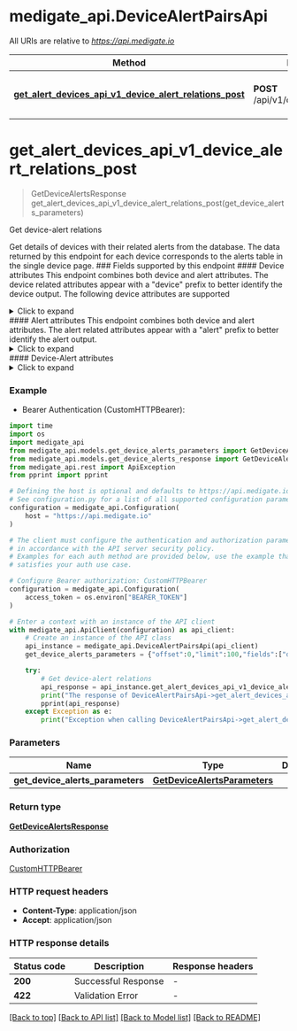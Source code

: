 # medigate_api.DeviceAlertPairsApi

All URIs are relative to *https://api.medigate.io*

Method | HTTP request | Description
------------- | ------------- | -------------
[**get_alert_devices_api_v1_device_alert_relations_post**](DeviceAlertPairsApi.md#get_alert_devices_api_v1_device_alert_relations_post) | **POST** /api/v1/device_alert_relations/ | Get device-alert relations


# **get_alert_devices_api_v1_device_alert_relations_post**
> GetDeviceAlertsResponse get_alert_devices_api_v1_device_alert_relations_post(get_device_alerts_parameters)

Get device-alert relations

Get details of devices with their related alerts from the database. The data returned by this endpoint for each device corresponds to the alerts table in the single device page.  ### Fields supported by this endpoint #### Device attributes This endpoint combines both device and alert attributes. The device related attributes appear with a \"device\" prefix to better identify the device output. The following device attributes are supported  <details><summary>Click to expand</summary>  | Field                                         | Description                                                                                                                                                                                                                                                             | Supported Operations                                                                                                                                                                                                                                                                                                                                                                                                                                                                                                                                                                                                                                                                                                                                                                                                                                                                                                                                                                                                                                                                                                                                                                                          | |-----------------------------------------------|-------------------------------------------------------------------------------------------------------------------------------------------------------------------------------------------------------------------------------------------------------------------------|---------------------------------------------------------------------------------------------------------------------------------------------------------------------------------------------------------------------------------------------------------------------------------------------------------------------------------------------------------------------------------------------------------------------------------------------------------------------------------------------------------------------------------------------------------------------------------------------------------------------------------------------------------------------------------------------------------------------------------------------------------------------------------------------------------------------------------------------------------------------------------------------------------------------------------------------------------------------------------------------------------------------------------------------------------------------------------------------------------------------------------------------------------------------------------------------------------------| | `device_uid`                                  | A universal unique identifier (UUID) for the device                                                                                                                                                                                                                     | `starts_with`,`not_equals`,`ends_with`,`not_in`,`not_ends_with`,`not_contains`,`is_null`,`not_starts_with`,`is_not_null`,`equals`,`in`,`contains`                                                                                                                                                                                                                                                                                                                                                                                                                                                                                                                                                                                                                                                                                                                                                                                                                                                                                                                                                                                                                                                             | | `device_name`                                 | The Device Name attribute is set automatically based on the priority of the Auto-Assigned Device attribute. You can also set it manually. The Device Name can be the device’s IP, hostname, etc.                                                                        | `starts_with`,`not_equals`,`ends_with`,`not_in`,`not_ends_with`,`not_contains`,`is_null`,`not_starts_with`,`is_not_null`,`equals`,`in`,`contains`                                                                                                                                                                                                                                                                                                                                                                                                                                                                                                                                                                                                                                                                                                                                                                                                                                                                                                                                                                                                                                                             | | `device_ip_list`                              | IP address associated with the device. IPs may be suffixed by a ` / (annotation)`, where `annotation` may be a child device ID or `(Last Known IP)`.                                                                                                                    | `has_any_not_between`,`has_only_ends_with`,`has_none_contains`,`equals`,`has_only_starts_with`,`contains`,`has_any_not_less_or_equal`,`has_none_ends_with`,`has_none_greater_or_equal`,`has_only_in_subnet`,`between`,`has_any_greater`,`has_none_between`,`none_equal`,`has_none_equals`,`greater`,`has_any_between`,`has_any_less`,`not_equals`,`less_or_equal`,`has_none_starts_with`,`has_only_less`,`greater_or_equal`,`is_null`,`has_any_contains`,`has_any_ends_with`,`is_not_null`,`has_only_less_or_equal`,`all_equal`,`less`,`has_any_greater_or_equal`,`has_any_not_equals`,`not_ends_with`,`not_in_subnet`,`has_any_not_starts_with`,`has_only_greater_or_equal`,`has_any_not_ends_with`,`has_none_greater`,`has_any_not_in_subnet`,`has_only_equals`,`has_only_greater`,`has_only_contains`,`has_none_in_subnet`,`has_all_equals`,`has_any_less_or_equal`,`not_contains`,`superset_of`,`in`,`starts_with`,`has_any_not_greater_or_equal`,`has_any_not_contains`,`not_between`,`has_only_between`,`has_none_less`,`has_none_less_or_equal`,`has_any_in_subnet`,`has_any_equals`,`ends_with`,`not_in`,`has_any_starts_with`,`has_any_not_less`,`not_starts_with`,`in_subnet`,`has_any_not_greater` | | `device_mac_list`                             | MAC address associated with the device                                                                                                                                                                                                                                  | `has_any_not_ends_with`,`has_any_not_between`,`has_only_ends_with`,`has_none_greater`,`has_only_equals`,`has_none_contains`,`equals`,`has_only_starts_with`,`contains`,`has_only_greater`,`has_only_contains`,`has_any_not_less_or_equal`,`has_none_ends_with`,`has_none_greater_or_equal`,`has_all_equals`,`has_any_less_or_equal`,`between`,`has_any_greater`,`not_contains`,`has_none_between`,`superset_of`,`none_equal`,`in`,`has_none_equals`,`greater`,`starts_with`,`has_any_less`,`has_any_between`,`has_any_not_greater_or_equal`,`not_equals`,`less_or_equal`,`has_none_starts_with`,`has_only_less`,`greater_or_equal`,`has_any_not_contains`,`not_between`,`has_only_between`,`is_null`,`has_any_contains`,`has_any_ends_with`,`has_none_less`,`is_not_null`,`has_none_less_or_equal`,`has_only_less_or_equal`,`all_equal`,`has_any_equals`,`ends_with`,`not_in`,`less`,`has_any_greater_or_equal`,`has_any_not_equals`,`not_ends_with`,`has_any_starts_with`,`has_any_not_starts_with`,`not_starts_with`,`has_any_not_less`,`has_any_not_greater`,`has_only_greater_or_equal`                                                                                                                   | | `device_network_list`                         | The network types, \"Corporate\" and or \"Guest\", that the device belongs to                                                                                                                                                                                               | `has_any_not_ends_with`,`has_only_ends_with`,`has_only_equals`,`has_none_contains`,`equals`,`has_only_starts_with`,`contains`,`has_only_contains`,`has_none_ends_with`,`has_all_equals`,`not_contains`,`superset_of`,`none_equal`,`in`,`has_none_equals`,`starts_with`,`not_equals`,`has_none_starts_with`,`has_any_not_contains`,`is_null`,`has_any_contains`,`has_any_ends_with`,`is_not_null`,`all_equal`,`has_any_equals`,`ends_with`,`not_in`,`has_any_not_equals`,`not_ends_with`,`has_any_starts_with`,`has_any_not_starts_with`,`not_starts_with`                                                                                                                                                                                                                                                                                                                                                                                                                                                                                                                                                                                                                                                     | | `device_category`                             | The device category group (see \"About Device Categorization\" in the Knowledge Base).                                                                                                                                                                                    | `starts_with`,`not_equals`,`ends_with`,`not_in`,`not_ends_with`,`not_contains`,`is_null`,`not_starts_with`,`is_not_null`,`equals`,`in`,`contains`                                                                                                                                                                                                                                                                                                                                                                                                                                                                                                                                                                                                                                                                                                                                                                                                                                                                                                                                                                                                                                                             | | `device_subcategory`                          | The device sub-category group (see \"About Device Categorization\" in the Knowledge Base).                                                                                                                                                                                | `starts_with`,`not_equals`,`ends_with`,`not_in`,`not_ends_with`,`not_contains`,`is_null`,`not_starts_with`,`is_not_null`,`equals`,`in`,`contains`                                                                                                                                                                                                                                                                                                                                                                                                                                                                                                                                                                                                                                                                                                                                                                                                                                                                                                                                                                                                                                                             | | `device_type`                                 | The device type group (see \"About Device Categorization\" in the Knowledge Base).                                                                                                                                                                                        | `starts_with`,`not_equals`,`ends_with`,`not_in`,`not_ends_with`,`not_contains`,`is_null`,`not_starts_with`,`is_not_null`,`equals`,`in`,`contains`                                                                                                                                                                                                                                                                                                                                                                                                                                                                                                                                                                                                                                                                                                                                                                                                                                                                                                                                                                                                                                                             | | `device_retired`                              | A boolean field indicating if the device is retired or not                                                                                                                                                                                                              | `is_null`,`not_equals`,`is_not_null`,`not_in`,`equals`,`in`                                                                                                                                                                                                                                                                                                                                                                                                                                                                                                                                                                                                                                                                                                                                                                                                                                                                                                                                                                                                                                                                                                                                                   | | `device_assignees`                            | The users and or groups the device is assigned to                                                                                                                                                                                                                       | `has_any_not_ends_with`,`has_only_ends_with`,`has_only_equals`,`has_none_contains`,`equals`,`has_only_starts_with`,`contains`,`has_only_contains`,`has_none_ends_with`,`has_all_equals`,`not_contains`,`superset_of`,`none_equal`,`in`,`has_none_equals`,`starts_with`,`not_equals`,`has_none_starts_with`,`has_any_not_contains`,`is_null`,`has_any_contains`,`has_any_ends_with`,`is_not_null`,`all_equal`,`has_any_equals`,`ends_with`,`not_in`,`has_any_not_equals`,`not_ends_with`,`has_any_starts_with`,`has_any_not_starts_with`,`not_starts_with`                                                                                                                                                                                                                                                                                                                                                                                                                                                                                                                                                                                                                                                     | | `device_labels`                               | The labels added to the device manually or automatically                                                                                                                                                                                                                | `has_any_not_ends_with`,`has_only_ends_with`,`has_only_equals`,`has_none_contains`,`equals`,`has_only_starts_with`,`contains`,`has_only_contains`,`has_none_ends_with`,`has_all_equals`,`not_contains`,`superset_of`,`none_equal`,`in`,`has_none_equals`,`starts_with`,`not_equals`,`has_none_starts_with`,`has_any_not_contains`,`is_null`,`has_any_contains`,`has_any_ends_with`,`is_not_null`,`all_equal`,`has_any_equals`,`ends_with`,`not_in`,`has_any_not_equals`,`not_ends_with`,`has_any_starts_with`,`has_any_not_starts_with`,`not_starts_with`                                                                                                                                                                                                                                                                                                                                                                                                                                                                                                                                                                                                                                                     | | `device_purdue_level`                         | The network layer the device belongs to, based on the Purdue Reference Model for Industrial Control System (ICS). The network segmentation-based model defines OT and IT systems into six levels and the logical network boundary controls for securing these networks. | `starts_with`,`not_equals`,`ends_with`,`not_in`,`not_ends_with`,`not_contains`,`is_null`,`not_starts_with`,`is_not_null`,`equals`,`in`,`contains`                                                                                                                                                                                                                                                                                                                                                                                                                                                                                                                                                                                                                                                                                                                                                                                                                                                                                                                                                                                                                                                             | | `device_site_name`                            | The name of the site within the organization the device is associated with                                                                                                                                                                                              | `starts_with`,`not_equals`,`ends_with`,`not_in`,`not_ends_with`,`not_contains`,`is_null`,`not_starts_with`,`is_not_null`,`equals`,`in`,`contains`                                                                                                                                                                                                                                                                                                                                                                                                                                                                                                                                                                                                                                                                                                                                                                                                                                                                                                                                                                                                                                                             | | `device_first_seen_list`                      | The date and time a device's NIC was first seen                                                                                                                                                                                                                         | `has_all_after_seconds_ago`,`has_any_not_between`,`has_none_greater`,`has_none_after`,`has_none_before`,`has_only_equals`,`has_any_after`,`equals`,`has_any_after_seconds_ago`,`has_only_greater`,`has_only_after`,`has_any_not_less_or_equal`,`has_none_greater_or_equal`,`has_all_equals`,`has_any_less_or_equal`,`between`,`has_any_greater`,`has_none_between`,`before_seconds_from_now`,`superset_of`,`none_equal`,`has_none_equals`,`in`,`greater`,`has_any_between`,`has_any_less`,`has_all_before_seconds_ago`,`has_any_not_greater_or_equal`,`not_equals`,`after_seconds_from_now`,`less_or_equal`,`has_only_less`,`after_seconds_ago`,`greater_or_equal`,`has_only_before`,`has_only_between`,`not_between`,`is_null`,`has_none_less`,`is_not_null`,`has_any_before_seconds_ago`,`has_none_less_or_equal`,`has_only_less_or_equal`,`all_equal`,`has_any_equals`,`before_seconds_ago`,`not_in`,`less`,`has_any_greater_or_equal`,`has_any_not_equals`,`has_any_not_less`,`has_any_before`,`has_any_not_greater`,`has_only_greater_or_equal`                                                                                                                                                          | | `device_last_seen_list`                       | The date and time a device's NIC was last seen                                                                                                                                                                                                                          | `has_all_after_seconds_ago`,`has_any_not_between`,`has_none_greater`,`has_none_after`,`has_none_before`,`has_only_equals`,`has_any_after`,`equals`,`has_any_after_seconds_ago`,`has_only_greater`,`has_only_after`,`has_any_not_less_or_equal`,`has_none_greater_or_equal`,`has_all_equals`,`has_any_less_or_equal`,`between`,`has_any_greater`,`has_none_between`,`before_seconds_from_now`,`superset_of`,`none_equal`,`has_none_equals`,`in`,`greater`,`has_any_between`,`has_any_less`,`has_all_before_seconds_ago`,`has_any_not_greater_or_equal`,`not_equals`,`after_seconds_from_now`,`less_or_equal`,`has_only_less`,`after_seconds_ago`,`greater_or_equal`,`has_only_before`,`has_only_between`,`not_between`,`is_null`,`has_none_less`,`is_not_null`,`has_any_before_seconds_ago`,`has_none_less_or_equal`,`has_only_less_or_equal`,`all_equal`,`has_any_equals`,`before_seconds_ago`,`not_in`,`less`,`has_any_greater_or_equal`,`has_any_not_equals`,`has_any_not_less`,`has_any_before`,`has_any_not_greater`,`has_only_greater_or_equal`                                                                                                                                                          | | `device_risk_score`                           | The calculated risk level of a device, such as \"Critical\", or \"High\"                                                                                                                                                                                                    | `starts_with`,`not_equals`,`less_or_equal`,`greater_or_equal`,`not_between`,`is_null`,`is_not_null`,`equals`,`contains`,`ends_with`,`not_in`,`between`,`less`,`not_ends_with`,`not_contains`,`greater`,`not_starts_with`,`in`                                                                                                                                                                                                                                                                                                                                                                                                                                                                                                                                                                                                                                                                                                                                                                                                                                                                                                                                                                                 | | `device_risk_score_points`                    | The calculated risk points of a device, such as \"54.1\"                                                                                                                                                                                                                  | `starts_with`,`not_equals`,`less_or_equal`,`greater_or_equal`,`not_between`,`is_null`,`is_not_null`,`equals`,`contains`,`ends_with`,`not_in`,`less`,`between`,`not_ends_with`,`not_contains`,`greater`,`not_starts_with`,`in`                                                                                                                                                                                                                                                                                                                                                                                                                                                                                                                                                                                                                                                                                                                                                                                                                                                                                                                                                                                 | | `device_effective_likelihood_subscore`        | The calculated effective likelihood subscore level of a device, such as \"Critical\", or \"High\"                                                                                                                                                                           | `starts_with`,`not_equals`,`less_or_equal`,`greater_or_equal`,`not_between`,`is_null`,`is_not_null`,`equals`,`contains`,`ends_with`,`not_in`,`between`,`less`,`not_ends_with`,`not_contains`,`greater`,`not_starts_with`,`in`                                                                                                                                                                                                                                                                                                                                                                                                                                                                                                                                                                                                                                                                                                                                                                                                                                                                                                                                                                                 | | `device_effective_likelihood_subscore_points` | The calculated effective likelihood subscore points of a device, such as \"54.1\"                                                                                                                                                                                         | `starts_with`,`not_equals`,`less_or_equal`,`greater_or_equal`,`not_between`,`is_null`,`is_not_null`,`equals`,`contains`,`ends_with`,`not_in`,`less`,`between`,`not_ends_with`,`not_contains`,`greater`,`not_starts_with`,`in`                                                                                                                                                                                                                                                                                                                                                                                                                                                                                                                                                                                                                                                                                                                                                                                                                                                                                                                                                                                 | | `device_likelihood_subscore`                  | The calculated likelihood subscore level of a device, such as \"Critical\", or \"High\"                                                                                                                                                                                     | `starts_with`,`not_equals`,`less_or_equal`,`greater_or_equal`,`not_between`,`is_null`,`is_not_null`,`equals`,`contains`,`ends_with`,`not_in`,`between`,`less`,`not_ends_with`,`not_contains`,`greater`,`not_starts_with`,`in`                                                                                                                                                                                                                                                                                                                                                                                                                                                                                                                                                                                                                                                                                                                                                                                                                                                                                                                                                                                 | | `device_likelihood_subscore_points`           | The calculated likelihood subscore points of a device, such as \"54.1\"                                                                                                                                                                                                   | `starts_with`,`not_equals`,`less_or_equal`,`greater_or_equal`,`not_between`,`is_null`,`is_not_null`,`equals`,`contains`,`ends_with`,`not_in`,`less`,`between`,`not_ends_with`,`not_contains`,`greater`,`not_starts_with`,`in`                                                                                                                                                                                                                                                                                                                                                                                                                                                                                                                                                                                                                                                                                                                                                                                                                                                                                                                                                                                 | | `device_impact_subscore`                      | The calculated impact subscore level of a device, such as \"Critical\", or \"High\"                                                                                                                                                                                         | `starts_with`,`not_equals`,`less_or_equal`,`greater_or_equal`,`not_between`,`is_null`,`is_not_null`,`equals`,`contains`,`ends_with`,`not_in`,`between`,`less`,`not_ends_with`,`not_contains`,`greater`,`not_starts_with`,`in`                                                                                                                                                                                                                                                                                                                                                                                                                                                                                                                                                                                                                                                                                                                                                                                                                                                                                                                                                                                 | | `device_impact_subscore_points`               | The calculated impact subscore points of a device, such as \"54.1\"                                                                                                                                                                                                       | `starts_with`,`not_equals`,`less_or_equal`,`greater_or_equal`,`not_between`,`is_null`,`is_not_null`,`equals`,`contains`,`ends_with`,`not_in`,`less`,`between`,`not_ends_with`,`not_contains`,`greater`,`not_starts_with`,`in`                                                                                                                                                                                                                                                                                                                                                                                                                                                                                                                                                                                                                                                                                                                                                                                                                                                                                                                                                                                 | | `device_known_vulnerabilities`                | The calculated level of the device’s ‘known vulnerabilities’ likelihood factor, such as \"Critical\", or \"High\"                                                                                                                                                           | `starts_with`,`not_equals`,`less_or_equal`,`greater_or_equal`,`not_between`,`is_null`,`is_not_null`,`equals`,`contains`,`ends_with`,`not_in`,`between`,`less`,`not_ends_with`,`not_contains`,`greater`,`not_starts_with`,`in`                                                                                                                                                                                                                                                                                                                                                                                                                                                                                                                                                                                                                                                                                                                                                                                                                                                                                                                                                                                 | | `device_known_vulnerabilities_points`         | The calculated points for ‘known vulnerabilities’ likelihood factor of a device, such as \"54.1\"                                                                                                                                                                         | `starts_with`,`not_equals`,`less_or_equal`,`greater_or_equal`,`not_between`,`is_null`,`is_not_null`,`equals`,`contains`,`ends_with`,`not_in`,`less`,`between`,`not_ends_with`,`not_contains`,`greater`,`not_starts_with`,`in`                                                                                                                                                                                                                                                                                                                                                                                                                                                                                                                                                                                                                                                                                                                                                                                                                                                                                                                                                                                 | | `device_insecure_protocols`                   | The calculated level of the device’s ‘insecure protocols’ likelihood factor, such as \"Critical\", or \"High\"                                                                                                                                                              | `starts_with`,`not_equals`,`less_or_equal`,`greater_or_equal`,`not_between`,`is_null`,`is_not_null`,`equals`,`contains`,`ends_with`,`not_in`,`between`,`less`,`not_ends_with`,`not_contains`,`greater`,`not_starts_with`,`in`                                                                                                                                                                                                                                                                                                                                                                                                                                                                                                                                                                                                                                                                                                                                                                                                                                                                                                                                                                                 | | `device_insecure_protocols_points`            | The calculated points for ‘insecure protocols’ likelihood factor of a device, such as \"54.1\"                                                                                                                                                                            | `starts_with`,`not_equals`,`less_or_equal`,`greater_or_equal`,`not_between`,`is_null`,`is_not_null`,`equals`,`contains`,`ends_with`,`not_in`,`less`,`between`,`not_ends_with`,`not_contains`,`greater`,`not_starts_with`,`in`                                                                                                                                                                                                                                                                                                                                                                                                                                                                                                                                                                                                                                                                                                                                                                                                                                                                                                                                                                                 | | `device_internet_communication`               | The manner of the device's communication over the internet.                                                                                                                                                                                                             | `starts_with`,`not_equals`,`ends_with`,`not_in`,`not_ends_with`,`not_contains`,`is_null`,`not_starts_with`,`is_not_null`,`equals`,`in`,`contains`                                                                                                                                                                                                                                                                                                                                                                                                                                                                                                                                                                                                                                                                                                                                                                                                                                                                                                                                                                                                                                                             |  </details>  #### Alert attributes This endpoint combines both device and alert attributes. The alert related attributes appear with a \"alert\" prefix to better identify the alert output.  <details><summary>Click to expand</summary>  | Field             | Description                                                       | Supported Operations                                                                                                                                                                                                                                                                                                                                                                                                                                                                                                                                      | |-------------------|-------------------------------------------------------------------|-----------------------------------------------------------------------------------------------------------------------------------------------------------------------------------------------------------------------------------------------------------------------------------------------------------------------------------------------------------------------------------------------------------------------------------------------------------------------------------------------------------------------------------------------------------| | `alert_id`        | Platform unique Alert ID                                          | `starts_with`,`not_equals`,`less_or_equal`,`greater_or_equal`,`not_between`,`is_null`,`is_not_null`,`equals`,`contains`,`ends_with`,`not_in`,`less`,`between`,`not_ends_with`,`not_contains`,`greater`,`not_starts_with`,`in`                                                                                                                                                                                                                                                                                                                             | | `alert_type_name` | An alert type such as \"Outdated Firmware\"                         | `starts_with`,`not_equals`,`ends_with`,`not_in`,`not_ends_with`,`not_contains`,`is_null`,`not_starts_with`,`is_not_null`,`equals`,`in`,`contains`                                                                                                                                                                                                                                                                                                                                                                                                         | | `alert_class`     | The alert class, such as “Pre-Defined Alerts” and “Custom Alerts” | `starts_with`,`not_equals`,`ends_with`,`not_in`,`not_ends_with`,`not_contains`,`is_null`,`not_starts_with`,`is_not_null`,`equals`,`in`,`contains`                                                                                                                                                                                                                                                                                                                                                                                                         | | `alert_category`  | Alert category such as \"Risk\" or \"Segmentation\"                   | `starts_with`,`not_equals`,`ends_with`,`not_in`,`not_ends_with`,`not_contains`,`is_null`,`not_starts_with`,`is_not_null`,`equals`,`in`,`contains`                                                                                                                                                                                                                                                                                                                                                                                                         | | `alert_labels`    | The labels added to the alert manually or automatically           | `has_any_not_ends_with`,`has_only_ends_with`,`has_only_equals`,`has_none_contains`,`equals`,`has_only_starts_with`,`contains`,`has_only_contains`,`has_none_ends_with`,`has_all_equals`,`not_contains`,`superset_of`,`none_equal`,`in`,`has_none_equals`,`starts_with`,`not_equals`,`has_none_starts_with`,`has_any_not_contains`,`is_null`,`has_any_contains`,`has_any_ends_with`,`is_not_null`,`all_equal`,`has_any_equals`,`ends_with`,`not_in`,`has_any_not_equals`,`not_ends_with`,`has_any_starts_with`,`has_any_not_starts_with`,`not_starts_with` | | `alert_assignees` | The users and or groups the alert is assigned to                  | `has_any_not_ends_with`,`has_only_ends_with`,`has_only_equals`,`has_none_contains`,`equals`,`has_only_starts_with`,`contains`,`has_only_contains`,`has_none_ends_with`,`has_all_equals`,`not_contains`,`superset_of`,`none_equal`,`in`,`has_none_equals`,`starts_with`,`not_equals`,`has_none_starts_with`,`has_any_not_contains`,`is_null`,`has_any_contains`,`has_any_ends_with`,`is_not_null`,`all_equal`,`has_any_equals`,`ends_with`,`not_in`,`has_any_not_equals`,`not_ends_with`,`has_any_starts_with`,`has_any_not_starts_with`,`not_starts_with` |  </details>  #### Device-Alert attributes  <details><summary>Click to expand</summary>  | Field                        | Description                                       | Supported Operations                                                                                                                                                                                                                                 | |------------------------------|---------------------------------------------------|------------------------------------------------------------------------------------------------------------------------------------------------------------------------------------------------------------------------------------------------------| | `device_alert_detected_time` | Date and time when the Alert was first detected   | `not_equals`,`after_seconds_from_now`,`less_or_equal`,`after_seconds_ago`,`greater_or_equal`,`not_between`,`is_null`,`before`,`after`,`is_not_null`,`equals`,`before_seconds_ago`,`not_in`,`between`,`less`,`greater`,`before_seconds_from_now`,`in` | | `device_alert_updated_time`  | Date and time of last Alert update                | `not_equals`,`after_seconds_from_now`,`less_or_equal`,`after_seconds_ago`,`greater_or_equal`,`not_between`,`is_null`,`before`,`after`,`is_not_null`,`equals`,`before_seconds_ago`,`not_in`,`between`,`less`,`greater`,`before_seconds_from_now`,`in` | | `device_alert_status`        | Alert status such as \"Resolved\" or \"Acknowledged\" | _Not filterable_                                                                                                                                                                                                                                     |  </details>

### Example

* Bearer Authentication (CustomHTTPBearer):
```python
import time
import os
import medigate_api
from medigate_api.models.get_device_alerts_parameters import GetDeviceAlertsParameters
from medigate_api.models.get_device_alerts_response import GetDeviceAlertsResponse
from medigate_api.rest import ApiException
from pprint import pprint

# Defining the host is optional and defaults to https://api.medigate.io
# See configuration.py for a list of all supported configuration parameters.
configuration = medigate_api.Configuration(
    host = "https://api.medigate.io"
)

# The client must configure the authentication and authorization parameters
# in accordance with the API server security policy.
# Examples for each auth method are provided below, use the example that
# satisfies your auth use case.

# Configure Bearer authorization: CustomHTTPBearer
configuration = medigate_api.Configuration(
    access_token = os.environ["BEARER_TOKEN"]
)

# Enter a context with an instance of the API client
with medigate_api.ApiClient(configuration) as api_client:
    # Create an instance of the API class
    api_instance = medigate_api.DeviceAlertPairsApi(api_client)
    get_device_alerts_parameters = {"offset":0,"limit":100,"fields":["device_uid","device_name","device_ip_list","device_mac_list","device_network_list","device_category","device_subcategory","device_type","device_retired","device_assignees","device_labels","device_purdue_level","device_site_name","device_first_seen_list","device_last_seen_list","device_risk_score","device_risk_score_points","device_effective_likelihood_subscore","device_effective_likelihood_subscore_points","device_likelihood_subscore","device_likelihood_subscore_points","device_impact_subscore","device_impact_subscore_points","device_known_vulnerabilities","device_known_vulnerabilities_points","device_insecure_protocols","device_insecure_protocols_points","device_internet_communication","alert_id","alert_type_name","alert_class","alert_category","alert_labels","alert_assignees","device_alert_detected_time","device_alert_updated_time","device_alert_status"]} # GetDeviceAlertsParameters | 

    try:
        # Get device-alert relations
        api_response = api_instance.get_alert_devices_api_v1_device_alert_relations_post(get_device_alerts_parameters)
        print("The response of DeviceAlertPairsApi->get_alert_devices_api_v1_device_alert_relations_post:\n")
        pprint(api_response)
    except Exception as e:
        print("Exception when calling DeviceAlertPairsApi->get_alert_devices_api_v1_device_alert_relations_post: %s\n" % e)
```



### Parameters

Name | Type | Description  | Notes
------------- | ------------- | ------------- | -------------
 **get_device_alerts_parameters** | [**GetDeviceAlertsParameters**](GetDeviceAlertsParameters.md)|  | 

### Return type

[**GetDeviceAlertsResponse**](GetDeviceAlertsResponse.md)

### Authorization

[CustomHTTPBearer](../README.md#CustomHTTPBearer)

### HTTP request headers

 - **Content-Type**: application/json
 - **Accept**: application/json

### HTTP response details
| Status code | Description | Response headers |
|-------------|-------------|------------------|
**200** | Successful Response |  -  |
**422** | Validation Error |  -  |

[[Back to top]](#) [[Back to API list]](../README.md#documentation-for-api-endpoints) [[Back to Model list]](../README.md#documentation-for-models) [[Back to README]](../README.md)

